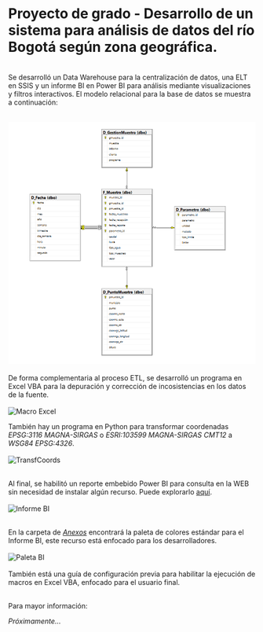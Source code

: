 
# Proyecto de grado - Desarrollo de un sistema para análisis de datos del río Bogotá según zona geográfica.

<br>
Se desarrolló un Data Warehouse para la centralización de datos, una ELT en SSIS y un informe BI en Power BI para análisis mediante visualizaciones y filtros interactivos.
El modelo relacional para la base de datos se muestra a continuación:
<br><br>

![StarModel](https://github.com/EdwinForero/ProyectoDatosRioBogota/blob/master/Base%20de%20datos/Esquema%20relacional%20de%20datos%20-%20Modelo%20estrella.png)<br><br>
De forma complementaria al proceso ETL, se desarrolló un programa en Excel VBA para la depuración y corrección de incosistencias en los datos de la fuente. 
<br><br>
![Macro Excel](https://github.com/EdwinForero/RecursosGitHub/blob/master/Im%C3%A1genesRioBogota/Menu%20Excel.png)<br>


También hay un programa en Python para transformar coordenadas *EPSG:3116 MAGNA-SIRGAS* o *ESRI:103599 MAGNA-SIRGAS CMT12* a *WSG84 EPSG:4326*.
<br><br>
![TransfCoords](https://github.com/EdwinForero/RecursosGitHub/blob/master/Im%C3%A1genesRioBogota/TransfrmCoords.png)<br><br>

Al final, se habilitó un reporte embebido Power BI para consulta en la WEB sin necesidad de instalar algún recurso. Puede explorarlo [aquí](https://app.powerbi.com/view?r=eyJrIjoiNmMwM2ZiN2EtYjUyOC00MTVkLWI1MWEtMGNjNjFlNGRiOWZhIiwidCI6Ijc5ODcxZWIxLTYwOTYtNDJiZi05OGVmLWI0ZjNlNGVmODMxOCIsImMiOjR9&pageName=ReportSectione632a387bd2660b0ec0d).
<br><br>
![Informe BI](https://github.com/EdwinForero/RecursosGitHub/blob/master/Im%C3%A1genesRioBogota/InformeEmb.png)<br><br>

En la carpeta de [*Anexos*](https://github.com/EdwinForero/ProyectoDatosRioBogota/tree/master/Anexos) encontrará la paleta de colores estándar para el Informe BI, este recurso está enfocado para los desarrolladores.<br><br>
![Paleta BI](https://github.com/EdwinForero/RecursosGitHub/blob/master/Im%C3%A1genesRioBogota/PaletaBI.png)
<br><br>
También está una guía de configuración previa para habilitar la ejecución de macros en Excel VBA, enfocado para el usuario final.
<br><br>

Para mayor información:

*Próximamente...*
